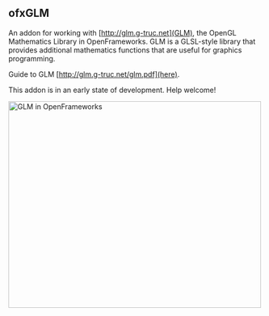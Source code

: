 ## ofxGLM

An addon for working with [http://glm.g-truc.net](GLM), the OpenGL Mathematics Library in OpenFrameworks. GLM is a GLSL-style library that provides additional mathematics functions that are useful for graphics programming.

Guide to GLM [http://glm.g-truc.net/glm.pdf](here).

This addon is in an early state of development. Help welcome!

<a href="http://www.flickr.com/photos/unavoidablegrain/8555504210/" title="GLM in OpenFrameworks by atduskgreg, on Flickr"><img src="http://farm9.staticflickr.com/8108/8555504210_c9189049be.jpg" width="500" height="409" alt="GLM in OpenFrameworks"></a>